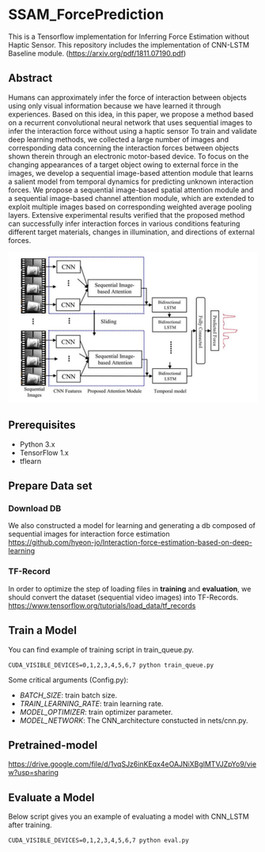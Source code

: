 # SSAM_ForcePrediction
This is a Tensorflow implementation for Inferring Force Estimation without Haptic Sensor. This repository includes the implementation of CNN-LSTM Baseline module. (https://arxiv.org/pdf/1811.07190.pdf)

## Abstract
Humans can approximately infer the force of interaction
between objects using only visual information because we
have learned it through experiences. Based on this idea,
in this paper, we propose a method based on a recurrent
convolutional neural network that uses sequential images
to infer the interaction force without using a haptic sensor To train and validate deep learning methods, we collected a
large number of images and corresponding data concerning the interaction forces between objects shown therein
through an electronic motor-based device. To focus on the
changing appearances of a target object owing to external
force in the images, we develop a sequential image-based
attention module that learns a salient model from temporal dynamics for predicting unknown interaction forces. We
propose a sequential image-based spatial attention module and a sequential image-based channel attention module, which are extended to exploit multiple images based on
corresponding weighted average pooling layers. Extensive
experimental results verified that the proposed method can
successfully infer interaction forces in various conditions
featuring different target materials, changes in illumination,
and directions of external forces.

![Alt text](/samples/Fig_main.JPG)

## Prerequisites
* Python 3.x
* TensorFlow 1.x
* tflearn


## Prepare Data set
### Download DB
We also constructed a model for learning and generating a db composed of sequential images for interaction force estimation
https://github.com/hyeon-jo/Interaction-force-estimation-based-on-deep-learning
### TF-Record
In order to optimize the step of loading files in **training** and **evaluation**, we should convert the dataset (sequential video images) into TF-Records.
https://www.tensorflow.org/tutorials/load_data/tf_records

## Train a Model
You can find example of training script in train_queue.py.
<pre><code>CUDA_VISIBLE_DEVICES=0,1,2,3,4,5,6,7 python train_queue.py</code></pre>
Some critical arguments (Config.py):
* *BATCH_SIZE*: train batch size.
* *TRAIN_LEARNING_RATE*: train learning rate.
* *MODEL_OPTIMIZER*: train optimizer parameter.
* *MODEL_NETWORK*: The CNN_architecture constucted in nets/cnn.py.

## Pretrained-model 
https://drive.google.com/file/d/1vqSJz6inKEqx4eOAJNiXBglMTVJZpYo9/view?usp=sharing

## Evaluate a Model
Below script gives you an example of evaluating a model with CNN_LSTM after training.
<pre><code>CUDA_VISIBLE_DEVICES=0,1,2,3,4,5,6,7 python eval.py</code></pre>






